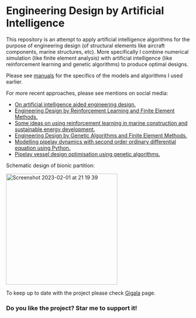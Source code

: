 # Engineering Design by Artificial Intelligence
This repository is an attempt to apply artificial intelligence algorithms for the purpose of engineering design (of structural elements like aircraft components, marine structures, etc). More specifically I combine numerical simulation  (like finite element analysis) with artificial intelligence (like reinforcement learning and genetic algorithms) to produce optimal designs.  

Please see  [manuals](https://github.com/gigatskhondia/gigala/tree/master/docs) for the specifics of the models and algorithms I used earlier.

For more recent approaches, please see mentions on social media:
* [On artificial intelligence aided engineering design.](https://gigatskhondia.medium.com/on-artificial-intelligence-aided-engineering-design-a6cf6f76b3d9)
* [Engineering Design by Reinforcement Learning and Finite Element Methods.](https://gigatskhondia.medium.com/engineering-design-by-reinforcement-learning-and-finite-element-methods-82eb57796424)
* [Some ideas on using reinforcement learning in marine construction and sustainable energy development.](https://gigatskhondia.medium.com/using-reinforcement-learning-in-marine-construction-and-sustainable-energy-development-b5f301fb2397)
* [Engineering Design by Genetic Algorithms and Finite Element Methods.](https://gigatskhondia.medium.com/engineering-design-by-genetic-algorithms-and-finite-element-methods-5077ebadd16e)
* [Modelling pipelay dynamics with second order ordinary differential equation using Python.](https://medium.com/@gigatskhondia/modelling-pipelay-dynamics-with-second-order-ordinary-differential-equation-using-python-4d6fc24055b)
* [Pipelay vessel design optimisation using genetic algorithms.](https://medium.com/@gigatskhondia/pipelay-vessel-design-optimisation-using-genetic-algorithms-506aa04212f1)


Schematic design of bionic partition: 

<img width="304" alt="Screenshot 2023-02-01 at 21 19 39" src="https://user-images.githubusercontent.com/31343916/216661713-34ff7766-0a4d-436d-979c-72053c2c45c8.png">


To keep up to date with the project please check [Gigala](https://www.facebook.com/GigaTsk) page.

### Do you like the project? Star me to support it!

